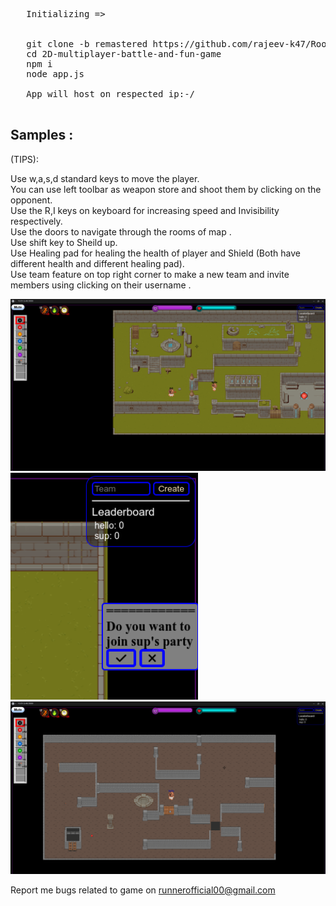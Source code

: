 <pre>
   Initializing =>
   

   git clone -b remastered https://github.com/rajeev-k47/Rootr.git
   cd 2D-multiplayer-battle-and-fun-game
   npm i
   node app.js

   App will host on respected ip:-/

</pre>



## Samples :

  (TIPS):
  
   Use w,a,s,d standard keys to move the player. <br>
   You can use left toolbar as weapon store and shoot them by clicking on the opponent.<br>
   Use the R,I keys on keyboard for increasing speed and Invisibility respectively.<br>
   Use the doors to navigate through the rooms of map .<br>
   Use shift key to Sheild up.<br>
   Use Healing pad for healing the health of player and Shield (Both have different health and different healing pad).<br>
   Use team feature on top right corner to make a new team and invite members using clicking on their username .
   

  <img src="images/1.png" width="900" /> 
  <img src="images/2.png" width="300" /> 
  <img src="images/3.png" width="900" /> 


  Report me bugs related to game on runnerofficial00@gmail.com
